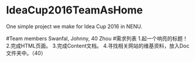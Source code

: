 # IdeaCup2016TeamAsHome
One simple project we make for Idea Cup 2016 in NENU.

#Team members
Swanfal, Johnny, 40 Zhou
#需求列表
1.起一个响亮的标题！
2.完成HTML页面。
3.完成Content文档。
4.寻找相关网站的维基资料，放入Doc文件夹中。（40）
